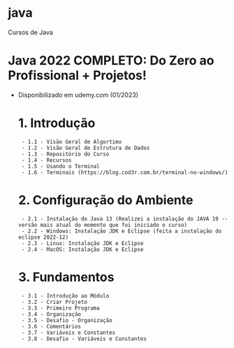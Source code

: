 # java
Cursos de Java

# Java 2022 COMPLETO: Do Zero ao Profissional + Projetos!

 - Disponibilizado em udemy.com  (01/2023)

    # 1. Introdução
        - 1.1 - Visão Geral de Algortimo
        - 1.2 - Visão Geral de Estrutura de Dados
        - 1.3 - Repositório do Curso
        - 1.4 - Recursos
        - 1.5 - Usando o Terminal
        - 1.6 - Terminais (https://blog.cod3r.com.br/terminal-no-windows/)

    # 2. Configuração do Ambiente
        - 2.1 - Instalação do Java 13 (Realizei a instalação do JAVA 19 -- versão mais atual do momento que foi iniciado o curso)
        - 2.2 - Windows: Instalação JDK e Eclipse (feita a instalação do eclipse 2022-12)
        - 2.3 - Linux: Instalação JDK e Eclipse
        - 2.4 - MacOS: Instalação JDK e Eclipse
    
    # 3. Fundamentos
        - 3.1 - Introdução ao Módulo
        - 3.2 - Criar Projeto
        - 3.3 - Primeiro Programa
        - 3.4 - Organização
        - 3.5 - Desafio - Organização
        - 3.6 - Comentários
        - 3.7 - Variáveis e Constantes
        - 3.8 - Desafio - Variáveis e Constantes